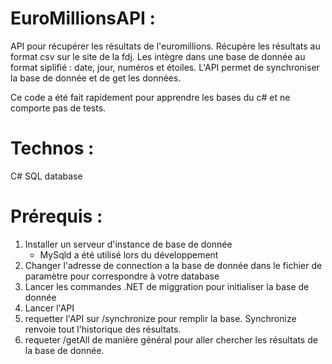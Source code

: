 # EuroMillionsAPI :

API pour récupérer les résultats de l'euromillions.
Récupère les résultats au format csv sur le site de la fdj. 
Les intègre dans une base de donnée au format siplifié : date, jour, numéros et étoiles.
L'API permet de synchroniser la base de donnée et de get les données.

Ce code a été fait rapidement pour apprendre les bases du c# et ne comporte pas de tests.

# Technos :

C#
SQL database

# Prérequis :

1) Installer un serveur d'instance de base de donnée
    - MySqld a été utilisé lors du développement
2) Changer l'adresse de connection a la base de donnée dans le fichier de paramètre pour correspondre à votre database
3) Lancer les commandes .NET de miggration pour initialiser la base de donnée
4) Lancer l'API
5) requetter l'API sur /synchronize pour remplir la base. Synchronize renvoie tout l'historique des résultats.
6) requeter /getAll de manière général pour aller chercher les résultats de la base de donnée.
